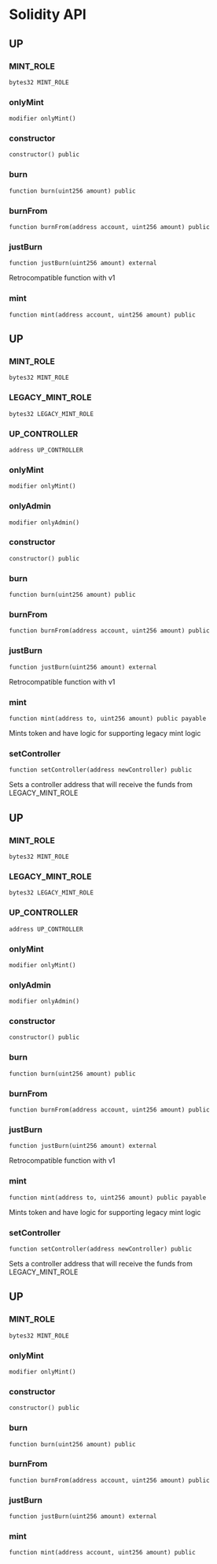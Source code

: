 # Solidity API

## UP

### MINT_ROLE

```solidity
bytes32 MINT_ROLE
```

### onlyMint

```solidity
modifier onlyMint()
```

### constructor

```solidity
constructor() public
```

### burn

```solidity
function burn(uint256 amount) public
```

### burnFrom

```solidity
function burnFrom(address account, uint256 amount) public
```

### justBurn

```solidity
function justBurn(uint256 amount) external
```

Retrocompatible function with v1

### mint

```solidity
function mint(address account, uint256 amount) public
```

## UP

### MINT_ROLE

```solidity
bytes32 MINT_ROLE
```

### LEGACY_MINT_ROLE

```solidity
bytes32 LEGACY_MINT_ROLE
```

### UP_CONTROLLER

```solidity
address UP_CONTROLLER
```

### onlyMint

```solidity
modifier onlyMint()
```

### onlyAdmin

```solidity
modifier onlyAdmin()
```

### constructor

```solidity
constructor() public
```

### burn

```solidity
function burn(uint256 amount) public
```

### burnFrom

```solidity
function burnFrom(address account, uint256 amount) public
```

### justBurn

```solidity
function justBurn(uint256 amount) external
```

Retrocompatible function with v1

### mint

```solidity
function mint(address to, uint256 amount) public payable
```

Mints token and have logic for supporting legacy mint logic

### setController

```solidity
function setController(address newController) public
```

Sets a controller address that will receive the funds from LEGACY_MINT_ROLE

## UP

### MINT_ROLE

```solidity
bytes32 MINT_ROLE
```

### LEGACY_MINT_ROLE

```solidity
bytes32 LEGACY_MINT_ROLE
```

### UP_CONTROLLER

```solidity
address UP_CONTROLLER
```

### onlyMint

```solidity
modifier onlyMint()
```

### onlyAdmin

```solidity
modifier onlyAdmin()
```

### constructor

```solidity
constructor() public
```

### burn

```solidity
function burn(uint256 amount) public
```

### burnFrom

```solidity
function burnFrom(address account, uint256 amount) public
```

### justBurn

```solidity
function justBurn(uint256 amount) external
```

Retrocompatible function with v1

### mint

```solidity
function mint(address to, uint256 amount) public payable
```

Mints token and have logic for supporting legacy mint logic

### setController

```solidity
function setController(address newController) public
```

Sets a controller address that will receive the funds from LEGACY_MINT_ROLE

## UP

### MINT_ROLE

```solidity
bytes32 MINT_ROLE
```

### onlyMint

```solidity
modifier onlyMint()
```

### constructor

```solidity
constructor() public
```

### burn

```solidity
function burn(uint256 amount) public
```

### burnFrom

```solidity
function burnFrom(address account, uint256 amount) public
```

### justBurn

```solidity
function justBurn(uint256 amount) external
```

### mint

```solidity
function mint(address account, uint256 amount) public
```

